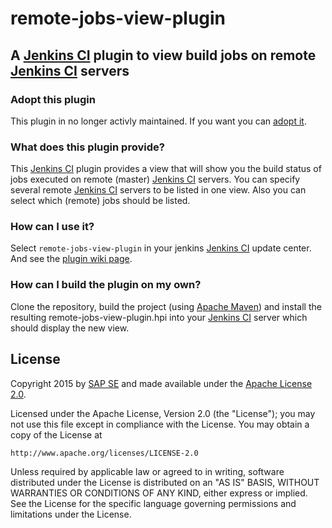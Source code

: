 # remote-jobs-view-plugin
## A [Jenkins CI](https://jenkins-ci.org/) plugin to view build jobs on remote [Jenkins CI](https://jenkins-ci.org/) servers

### Adopt this plugin
This plugin in no longer activly maintained. If you want you can [adopt it](https://www.jenkins.io/doc/developer/plugin-governance/adopt-a-plugin/). 

### What does this plugin provide?
This [Jenkins CI](https://jenkins-ci.org/) plugin provides a view that will show you the build status of jobs executed on remote (master) [Jenkins CI](https://jenkins-ci.org/) servers. You can specify several remote [Jenkins CI](https://jenkins-ci.org/) servers to be listed in one view. Also you can select which (remote) jobs should be listed.

### How can I use it?
Select ```remote-jobs-view-plugin``` in your jenkins [Jenkins CI](https://jenkins-ci.org/) update center.
And see the [plugin wiki page](https://wiki.jenkins-ci.org/display/JENKINS/Remote+Jobs+View+Plugin).

### How can I build the plugin on my own?
Clone the repository, build the project (using [Apache Maven](https://maven.apache.org/)) and install the resulting remote-jobs-view-plugin.hpi into your [Jenkins CI](https://jenkins-ci.org/) server which should display the new view. 

## License

Copyright 2015 by [SAP SE](http://www.sap.com) and made available under the
[Apache License 2.0](http://www.apache.org/licenses/LICENSE-2.0). 

Licensed under the Apache License, Version 2.0 (the "License");
you may not use this file except in compliance with the License.
You may obtain a copy of the License at

    http://www.apache.org/licenses/LICENSE-2.0

Unless required by applicable law or agreed to in writing, software
distributed under the License is distributed on an "AS IS" BASIS,
WITHOUT WARRANTIES OR CONDITIONS OF ANY KIND, either express or implied.
See the License for the specific language governing permissions and
limitations under the License.
